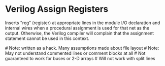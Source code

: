 # Verilog Assign Registers

Inserts "reg" (register) at appropriate lines in the module I/O declaration and internal wires
when a procedural assignment is used for that net as the output. Otherwise, the Verilog compiler will complain that the
assignment statement cannot be used in this context.

\# Note: written as a hack. Many assumptions made about file layout
\# Note: May not understand commented lines or comment blocks at all
\# Not guaranteed to work for buses or 2-D arrays
\# Will not work with split lines
